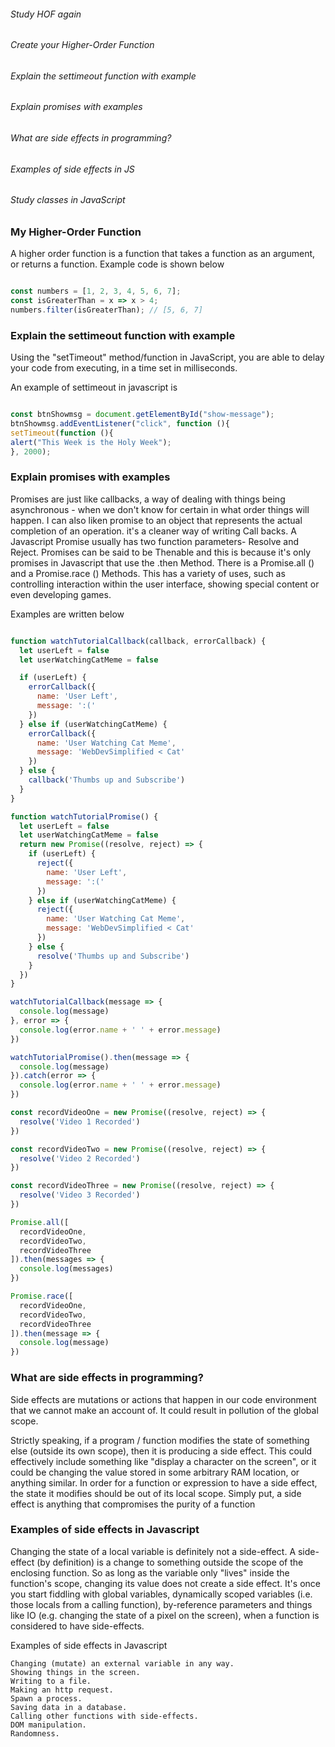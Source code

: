 ###### Study HOF again
###### Create your Higher-Order Function
###### Explain the settimeout function with example
###### Explain promises with examples
###### What are side effects in programming?
###### Examples of side effects in JS
###### Study classes in JavaScript

### My Higher-Order Function

A higher order function is a function that takes a function as an argument, or returns a function. Example code is shown below

```javascript

const numbers = [1, 2, 3, 4, 5, 6, 7];
const isGreaterThan = x => x > 4;
numbers.filter(isGreaterThan); // [5, 6, 7] 

```

### Explain the settimeout function with example

Using the "setTimeout" method/function in JavaScript, you are able to delay your code from executing, in a time set in milliseconds.

An example of settimeout in javascript is

```javascript

const btnShowmsg = document.getElementById("show-message");
btnShowmsg.addEventListener("click", function (){
setTimeout(function (){
alert("This Week is the Holy Week");
}, 2000);

```

### Explain promises with examples

Promises are just like callbacks, a way of dealing with things being asynchronous - when we don't know for certain in what order things will happen. I can also liken promise to an object that represents the actual completion of an operation. it's a cleaner way of writing Call backs. A Javascript Promise usually has two function parameters- Resolve and Reject.
Promises can be said to be Thenable and this is because it's only promises in Javascript that use the .then Method. There is a Promise.all () and a Promise.race () Methods. 
This has a variety of uses, such as controlling interaction within the user interface, showing special content or even developing games.

Examples  are written below

```javascript

function watchTutorialCallback(callback, errorCallback) {
  let userLeft = false
  let userWatchingCatMeme = false

  if (userLeft) {
    errorCallback({
      name: 'User Left', 
      message: ':('
    })
  } else if (userWatchingCatMeme) {
    errorCallback({
      name: 'User Watching Cat Meme',
      message: 'WebDevSimplified < Cat' 
    })
  } else {
    callback('Thumbs up and Subscribe')
  }
}

function watchTutorialPromise() {
  let userLeft = false
  let userWatchingCatMeme = false
  return new Promise((resolve, reject) => {
    if (userLeft) {
      reject({
        name: 'User Left', 
        message: ':('
      })
    } else if (userWatchingCatMeme) {
      reject({
        name: 'User Watching Cat Meme',
        message: 'WebDevSimplified < Cat' 
      })
    } else {
      resolve('Thumbs up and Subscribe')
    }
  })
}

watchTutorialCallback(message => {
  console.log(message)
}, error => {
  console.log(error.name + ' ' + error.message)
})

watchTutorialPromise().then(message => {
  console.log(message)
}).catch(error => {
  console.log(error.name + ' ' + error.message)
})

const recordVideoOne = new Promise((resolve, reject) => {
  resolve('Video 1 Recorded')
})

const recordVideoTwo = new Promise((resolve, reject) => {
  resolve('Video 2 Recorded')
})

const recordVideoThree = new Promise((resolve, reject) => {
  resolve('Video 3 Recorded')
})

Promise.all([
  recordVideoOne,
  recordVideoTwo,
  recordVideoThree
]).then(messages => {
  console.log(messages)
})

Promise.race([
  recordVideoOne,
  recordVideoTwo,
  recordVideoThree
]).then(message => {
  console.log(message)
})

```

### What are side effects in programming?


Side effects are mutations or actions that happen in our code environment that we cannot make an account of. It could result in pollution of the global scope.

Strictly speaking, if a program / function modifies the state of something else (outside its own scope), then it is producing a side effect. This could effectively include something like "display a character on the screen", or it could be changing the value stored in some arbitrary RAM location, or anything similar.
In order for a function or expression to have a side effect, the state it modifies should be out of its local scope.
Simply put, a  side effect is anything that compromises the purity of a function


### Examples of side effects in Javascript

Changing the state of a local variable is definitely not a side-effect. A side-effect (by definition) is a change to something outside the scope of the enclosing function. So as long as the variable only "lives" inside the function's scope, changing its value does not create a side effect. 
It's once you start fiddling with global variables, dynamically scoped variables (i.e. those locals from a calling function), by-reference parameters and things like IO (e.g. changing the state of a pixel on the screen), when a function is considered to have side-effects.

Examples of side effects in Javascript

    Changing (mutate) an external variable in any way.
    Showing things in the screen.
    Writing to a file.
    Making an http request.
    Spawn a process.
    Saving data in a database.
    Calling other functions with side-effects.
    DOM manipulation.
    Randomness.
